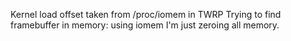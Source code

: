 Kernel load offset taken from /proc/iomem in TWRP
Trying to find framebuffer in memory: using iomem I'm just zeroing all memory.
